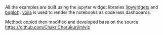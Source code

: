 All the examples are built using the jupyter widget libraries ([ipywidgets](https://ipywidgets.readthedocs.io/en/latest/examples/Widget%20List.html) and [bqplot](https://bqplot.readthedocs.io/en/latest/)). [voila](https://github.com/voila-dashboards/voila) is used to render the notebooks as code less dashboards.

Method: copied then modified and developed base on the source https://github.com/ChakriCherukuri/mlviz
